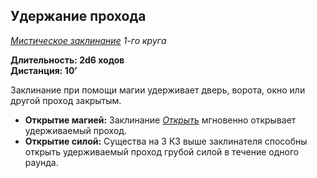 ## Удержание прохода

*[Мистическое заклинание](../arcane.md) 1-го круга*

**Длительность: 2d6 ходов**  
**Дистанция: 10’**

Заклинание при помощи магии удерживает дверь, ворота, окно или другой проход закрытым.

- **Открытие магией:** Заклинание *[Открыть](knock.md)* мгновенно открывает удерживаемый проход.
- **Открытие силой:** Существа на 3 КЗ выше заклинателя способны открыть удерживаемый проход грубой силой в течение одного раунда.
